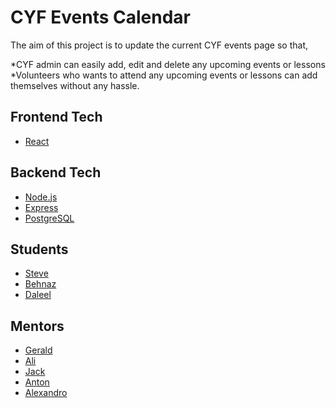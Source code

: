 # CYF Events Calendar

The aim of this project is to update the current CYF events page so that,

*CYF admin can easily add, edit and delete any upcoming events or lessons
*Volunteers who wants to attend any upcoming events or lessons can add themselves without any hassle.

## Frontend Tech

- [React](https://reactjs.org/)

## Backend Tech

- [Node.js](https://nodejs.org/en/)
- [Express](https://expressjs.com/)
- [PostgreSQL](https://www.postgresql.org/)

## Students

- [Steve](https://github.com/MHDGhanemBalhawan)
- [Behnaz](https://github.com/Behnazz)
- [Daleel](https://github.com/reber12)

## Mentors

- [Gerald](https://github.com/dahfool)
- [Ali](https://github.com/40thieves)
- [Jack](https://github.com/jfbookingbug)
- [Anton](https://github.com/anton-kozyr)
- [Alexandro](https://github.com/theseafaringturtle)
